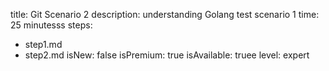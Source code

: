title: Git Scenario 2
description: understanding Golang test scenario 1
time: 25 minutesss
steps:
  - step1.md
  - step2.md
isNew: false
isPremium: true
isAvailable: truee
level: expert
